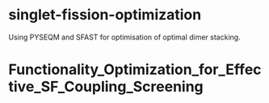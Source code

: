 # singlet-fission-optimization
Using PYSEQM and SFAST for optimisation of optimal dimer stacking.
# Functionality_Optimization_for_Effective_SF_Coupling_Screening

